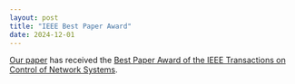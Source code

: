 ```yaml
---
layout: post
title: "IEEE Best Paper Award"
date: 2024-12-01
---
```


[Our paper](https://arxiv.org/pdf/2203.00780) has received the [Best Paper Award of the IEEE Transactions on Control of Network Systems](https://ieeecss.org/awards/ieee-transactions-control-network-systems-best-paper-award/recipient/carmen-amo-alonso-jing).
